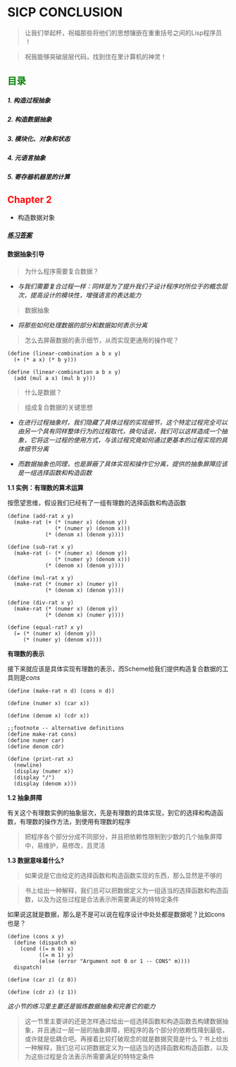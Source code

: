# **SICP CONCLUSION**

> 让我们举起杯，祝福那些将他们的思想镶嵌在重重括号之间的Lisp程序员 ！

> 祝我能够突破层层代码，找到住在里计算机的神灵！

## **<font color = "green">目录</font>**
##### 1. 构造过程抽象
##### 2. 构造数据抽象
##### 3. 模块化、对象和状态
##### 4. 元语言抽象
##### 5. 寄存器机器里的计算

## **<font color = "red">Chapter 2</font>**
- 构造数据对象

##### [练习答案](https://github.com/dejavudwh/SICP-Exercise)

#### 数据抽象引导

> 为什么程序需要复合数据？

- *与我们需要复合过程一样：同样是为了提升我们子设计程序时所位于的概念层次，提高设计的模块性，增强语言的表达能力*

> 数据抽象

- *将那些如何处理数据的部分和数据如何表示分离*

> 怎么去屏蔽数据的表示细节，从而实现更通用的操作呢？

```
(define (linear-combination a b x y)
  (+ (* a x) (* b y)))

(define (linear-combination a b x y)
  (add (mul a x) (mul b y)))
```

> 什么是数据？

> 组成复合数据的关键思想

- *在进行过程抽象时，我们隐藏了具体过程的实现细节，这个特定过程完全可以由另一个具有同样整体行为的过程取代，换句话说，我们可以这样造成一个抽象，它将这一过程的使用方式，与该过程究竟如何通过更基本的过程实现的具体细节分离*

- *而数据抽象也同理，也是屏蔽了具体实现和操作它分离，提供的抽象屏障应该是一组选择函数和构造函数*

**1.1 实例：有理数的算术运算**

按愿望思维，假设我们已经有了一组有理数的选择函数和构造函数

```
(define (add-rat x y)
  (make-rat (+ (* (numer x) (denom y))
               (* (numer y) (denom x)))
            (* (denom x) (denom y))))

(define (sub-rat x y)
  (make-rat (- (* (numer x) (denom y))
               (* (numer y) (denom x)))
            (* (denom x) (denom y))))

(define (mul-rat x y)
  (make-rat (* (numer x) (numer y))
            (* (denom x) (denom y))))

(define (div-rat x y)
  (make-rat (* (numer x) (denom y))
            (* (denom x) (numer y))))

(define (equal-rat? x y)
  (= (* (numer x) (denom y))
     (* (numer y) (denom x))))
```

  **有理数的表示**

接下来就应该是具体实现有理数的表示，而Scheme给我们提供构造复合数据的工具则是*cons*

```
(define (make-rat n d) (cons n d))

(define (numer x) (car x))

(define (denom x) (cdr x))

;;footnote -- alternative definitions
(define make-rat cons)
(define numer car)
(define denom cdr)

(define (print-rat x)
  (newline)
  (display (numer x))
  (display "/")
  (display (denom x)))
```

**1.2 抽象屏障**

有关这个有理数实例的抽象层次，先是有理数的具体实现，到它的选择和构造函数，有理数的操作方法，到使用有理数的程序

> 把程序各个部分分成不同部分，并且把依赖性限制到少数的几个抽象屏障中，易维护，易修改，且灵活

**1.3 数据意味着什么?**

> 如果说是它由给定的选择函数和构造函数实现的东西，那么显然是不够的

> 书上给出一种解释，我们总可以把数据定义为一组适当的选择函数和构造函数，以及为这些过程是合法表示所需要满足的特特定条件

如果说这就是数据，那么是不是可以说在程序设计中处处都是数据呢？比如cons也是？

```
(define (cons x y)
  (define (dispatch m)
    (cond ((= m 0) x)
          ((= m 1) y)
          (else (error "Argument not 0 or 1 -- CONS" m))))
  dispatch)

(define (car z) (z 0))

(define (cdr z) (z 1))
```

*这小节的练习里主要还是锻炼数据抽象和完善它的能力*

> 这一节里主要讲的还是怎样通过给出一组选择函数和构造函数去构建数据抽象，并且通过一层一层的抽象屏障，把程序的各个部分的依赖性降到最低，或许就是低耦合吧。再接着比较打破观念的就是数据究竟是什么？书上给出一种解释，我们总可以把数据定义为一组适当的选择函数和构造函数，以及为这些过程是合法表示所需要满足的特特定条件
